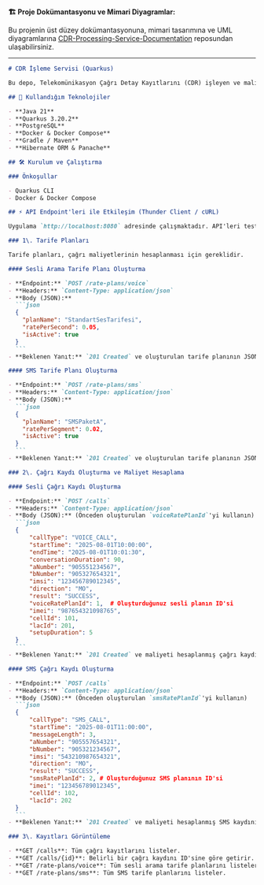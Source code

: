 **🏗️ Proje Dokümantasyonu ve Mimari Diyagramlar:**

Bu projenin üst düzey dokümantasyonuna, mimari tasarımına ve UML diyagramlarına [CDR-Processing-Service-Documentation](https://github.com/TunaCevik/CDR-Processing-Service-Documentation) reposundan ulaşabilirsiniz.

---

````markdown
# CDR İşleme Servisi (Quarkus)

Bu depo, Telekomünikasyon Çağrı Detay Kayıtlarını (CDR) işleyen ve maliyetlendiren bir Quarkus backend servisinin kod tabanını içermektedir.

## 🚀 Kullandığım Teknolojiler

- **Java 21**
- **Quarkus 3.20.2**
- **PostgreSQL**
- **Docker & Docker Compose**
- **Gradle / Maven**
- **Hibernate ORM & Panache**

## 🛠️ Kurulum ve Çalıştırma

### Önkoşullar

- Quarkus CLI
- Docker & Docker Compose

## ⚡ API Endpoint'leri ile Etkileşim (Thunder Client / cURL)

Uygulama `http://localhost:8080` adresinde çalışmaktadır. API'leri test etmek için Thunder Client (VS Code eklentisi) veya cURL kullanabilirsiniz.

### 1\. Tarife Planları

Tarife planları, çağrı maliyetlerinin hesaplanması için gereklidir.

#### Sesli Arama Tarife Planı Oluşturma

- **Endpoint:** `POST /rate-plans/voice`
- **Headers:** `Content-Type: application/json`
- **Body (JSON):**
  ```json
  {
    "planName": "StandartSesTarifesi",
    "ratePerSecond": 0.05,
    "isActive": true
  }
  ```
- **Beklenen Yanıt:** `201 Created` ve oluşturulan tarife planının JSON objesi (`id` otomatik atanır).

#### SMS Tarife Planı Oluşturma

- **Endpoint:** `POST /rate-plans/sms`
- **Headers:** `Content-Type: application/json`
- **Body (JSON):**
  ```json
  {
    "planName": "SMSPaketA",
    "ratePerSegment": 0.02,
    "isActive": true
  }
  ```
- **Beklenen Yanıt:** `201 Created` ve oluşturulan tarife planının JSON objesi (`id` otomatik atanır).

### 2\. Çağrı Kaydı Oluşturma ve Maliyet Hesaplama

#### Sesli Çağrı Kaydı Oluşturma

- **Endpoint:** `POST /calls`
- **Headers:** `Content-Type: application/json`
- **Body (JSON):** (Önceden oluşturulan `voiceRatePlanId`'yi kullanın)
  ```json
  {
      "callType": "VOICE_CALL",
      "startTime": "2025-08-01T10:00:00",
      "endTime": "2025-08-01T10:01:30",
      "conversationDuration": 90,
      "aNumber": "905551234567",
      "bNumber": "905327654321",
      "imsi": "123456789012345",
      "direction": "MO",
      "result": "SUCCESS",
      "voiceRatePlanId": 1,  # Oluşturduğunuz sesli planın ID'si
      "imei": "987654321098765",
      "cellId": 101,
      "lacId": 201,
      "setupDuration": 5
  }
  ```
- **Beklenen Yanıt:** `201 Created` ve maliyeti hesaplanmış çağrı kaydının JSON objesi.

#### SMS Çağrı Kaydı Oluşturma

- **Endpoint:** `POST /calls`
- **Headers:** `Content-Type: application/json`
- **Body (JSON):** (Önceden oluşturulan `smsRatePlanId`'yi kullanın)
  ```json
  {
      "callType": "SMS_CALL",
      "startTime": "2025-08-01T11:00:00",
      "messageLength": 3,
      "aNumber": "905557654321",
      "bNumber": "905321234567",
      "imsi": "543210987654321",
      "direction": "MO",
      "result": "SUCCESS",
      "smsRatePlanId": 2, # Oluşturduğunuz SMS planının ID'si
      "imei": "123456789012345",
      "cellId": 102,
      "lacId": 202
  }
  ```
- **Beklenen Yanıt:** `201 Created` ve maliyeti hesaplanmış SMS kaydının JSON objesi.

### 3\. Kayıtları Görüntüleme

- **GET /calls**: Tüm çağrı kayıtlarını listeler.
- **GET /calls/{id}**: Belirli bir çağrı kaydını ID'sine göre getirir.
- **GET /rate-plans/voice**: Tüm sesli arama tarife planlarını listeler.
- **GET /rate-plans/sms**: Tüm SMS tarife planlarını listeler.
````
